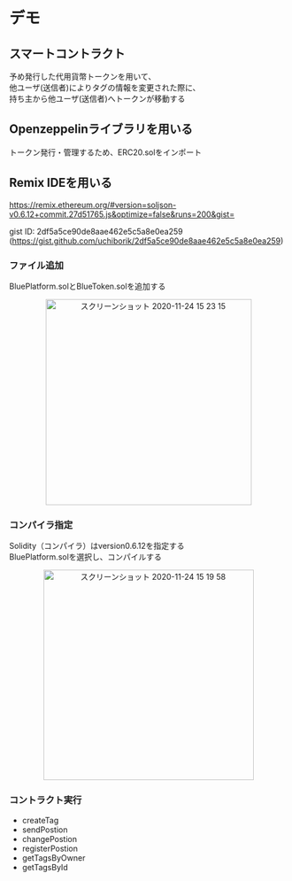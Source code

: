 # デモ
## スマートコントラクト

予め発行した代用貨幣トークンを用いて、</br>
他ユーザ(送信者)によりタグの情報を変更された際に、</br>
持ち主から他ユーザ(送信者)へトークンが移動する

## Openzeppelinライブラリを用いる
トークン発行・管理するため、ERC20.solをインポート

## Remix IDEを用いる
https://remix.ethereum.org/#version=soljson-v0.6.12+commit.27d51765.js&optimize=false&runs=200&gist=

gist ID: 2df5a5ce90de8aae462e5c5a8e0ea259
(https://gist.github.com/uchiborik/2df5a5ce90de8aae462e5c5a8e0ea259)

### ファイル追加
BluePlatform.solとBlueToken.solを追加する

<div align="center">
<img width="372" alt="スクリーンショット 2020-11-24 15 23 15" src="https://user-images.githubusercontent.com/26053360/100056561-34f75400-2e69-11eb-9216-3e15d8bf0cd0.png">
</div>


### コンパイラ指定
Solidity（コンパイラ）はversion0.6.12を指定する</br>
BluePlatform.solを選択し、コンパイルする

<div align="center">
<img width="380" alt="スクリーンショット 2020-11-24 15 19 58" src="https://user-images.githubusercontent.com/26053360/100056319-d500ad80-2e68-11eb-9fb5-5952646a840b.png"> 
</div>


### コントラクト実行
- createTag
- sendPostion
- changePostion
- registerPostion
- getTagsByOwner
- getTagsById
